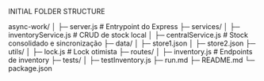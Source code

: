 INITIAL FOLDER STRUCTURE

async-work/
│
├─ server.js             # Entrypoint do Express
├─ services/
│   ├─ inventoryService.js  # CRUD de stock local
│   ├─ centralService.js    # Stock consolidado e sincronização
├─ data/
│   ├─ store1.json
│   ├─ store2.json
├─ utils/
│   ├─ lock.js             # Lock otimista
├─ routes/
│   ├─ inventory.js        # Endpoints de inventory
├─ tests/
│   ├─ testInventory.js
├─ run.md
├─ README.md
└─ package.json